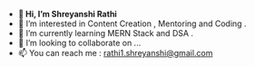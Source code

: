 - **👋 Hi, I’m Shreyanshi Rathi**
- 👀 I’m interested in Content Creation , Mentoring and Coding .
- 🌱 I’m currently learning MERN Stack and DSA .
- 💞️ I’m looking to collaborate on ...
- 📫 You can reach me : rathi1.shreyanshi@gmail.com


<!---
rathishreya/rathishreya is a ✨ special ✨ repository because its `README.md` (this file) appears on your GitHub profile.
You can click the Preview link to take a look at your changes.
--->
